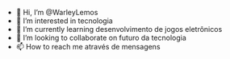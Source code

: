 - 👋 Hi, I’m @WarleyLemos
- 👀 I’m interested in tecnologia
- 🌱 I’m currently learning desenvolvimento de jogos eletrônicos
- 💞️ I’m looking to collaborate on futuro da tecnologia
- 📫 How to reach me através de mensagens

<!---
WarleyLemos/WarleyLemos is a ✨ special ✨ repository because its `README.md` (this file) appears on your GitHub profile.
You can click the Preview link to take a look at your changes.
--->
